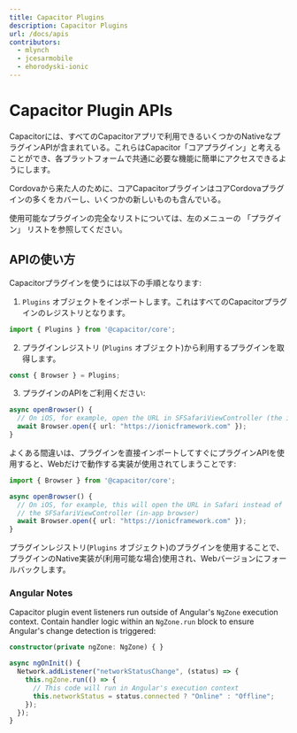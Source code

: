 ```yaml
---
title: Capacitor Plugins
description: Capacitor Plugins
url: /docs/apis
contributors:
  - mlynch
  - jcesarmobile
  - ehorodyski-ionic
---
```


# Capacitor Plugin APIs

Capacitorには、すべてのCapacitorアプリで利用できるいくつかのNativeなプラグインAPIが含まれている。これらはCapacitor「コアプラグイン」と考えることができ、各プラットフォームで共通に必要な機能に簡単にアクセスできるようにします。

Cordovaから来た人のために、コアCapacitorプラグインはコアCordovaプラグインの多くをカバーし、いくつかの新しいものも含んでいる。

使用可能なプラグインの完全なリストについては、左のメニューの 「プラグイン」 リストを参照してください。

## APIの使い方

Capacitorプラグインを使うには以下の手順となります:

1) `Plugins` オブジェクトをインポートします。これはすべてのCapacitorプラグインのレジストリとなります。
```typescript
import { Plugins } from '@capacitor/core';
```

2) プラグインレジストリ (`Plugins` オブジェクト)から利用するプラグインを取得します。
```typescript
const { Browser } = Plugins;
```

3) プラグインのAPIをご利用ください:
```typescript
async openBrowser() {
  // On iOS, for example, open the URL in SFSafariViewController (the in-app browser)
  await Browser.open({ url: "https://ionicframework.com" });
}
```

よくある間違いは、プラグインを直接インポートしてすぐにプラグインAPIを使用すると、Webだけで動作する実装が使用されてしまうことです:
```typescript
import { Browser } from '@capacitor/core';

async openBrowser() {
  // On iOS, for example, this will open the URL in Safari instead of
  // the SFSafariViewController (in-app browser)
  await Browser.open({ url: "https://ionicframework.com" });
}
```

プラグインレジストリ(`Plugins` オブジェクト)のプラグインを使用することで、プラグインのNative実装が(利用可能な場合)使用され、Webバージョンにフォールバックします。

### Angular Notes

Capacitor plugin event listeners run outside of Angular's `NgZone` execution context. Contain handler logic within an `NgZone.run` block to ensure Angular's change detection is triggered:

```typescript
constructor(private ngZone: NgZone) { }

async ngOnInit() {
  Network.addListener("networkStatusChange", (status) => {
    this.ngZone.run(() => {
      // This code will run in Angular's execution context
      this.networkStatus = status.connected ? "Online" : "Offline";
    });
  });
}
```
